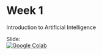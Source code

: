 # Week 1
Introduction to Artificial Intelligence

Slide:<br/>
[![Google Colab](https://badgen.net/badge/Open/slide/yellow)](https://github.com/AISaturdaysLagos/Cohort4/blob/master/beginner/machine-learning/week01/Introduction%20to%20AI.pdf)
